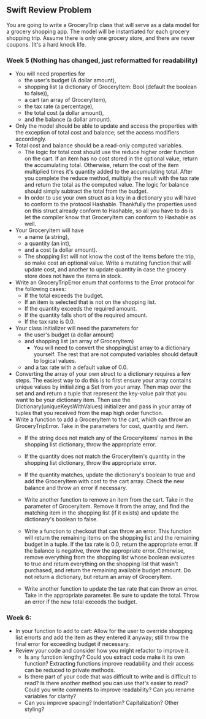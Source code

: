 ## Swift Review Problem
You are going to write a GroceryTrip class that will serve as a data model for a grocery shopping app. The model will be instantiated for each grocery shopping trip. Assume there is only one grocery store, and there are never coupons. (It's a hard knock life. 

### Week 5 (Nothing has changed, just reformatted for readability)
- You will need properties for 
  - the user's budget (A dollar amount), 
  - shopping list (a dictionary of GroceryItem: Bool (default the boolean to false)), 
  - a cart (an array of GroceryItem), 
  - the tax rate (a percentage), 
  - the total cost (a dollar amount), 
  - and the balance (a dollar amount). 
 - Only the model should be able to update and access the properties with the exception of total cost and balance; set the access modifiers accordingly.
- Total cost and balance should be a read-only computed variables. 
  - The logic for total cost should use the reduce higher order function on the cart. If an item has no cost stored in the optional value, return the accumulating total. Otherwise, return the cost of the item multiplied times it's quantity added to the accumulating total. After you complete the reduce method, multiply the result with the tax rate and return the total as the computed value. The logic for balance should simply subtract the total from the budget.
   - In order to use your own struct as a key in a dictionary you will have to conform to the protocol Hashable. Thankfully the properties used on this struct already conform to Hashable, so all you have to do is let the compiler know that GroceryItem can conform to Hashable as well.
- Your GroceryItem will have 
    - a name (a string), 
    - a quantity (an int),
    - and a cost (a dollar amount). 
  - The shopping list will not know the cost of the items before the trip, so make cost an optional value. Write a mutating function that will update cost, and another to update quantity in case the grocery store does not have the items in stock.
- Write an GroceryTripError enum that conforms to the Error protocol for the following cases: 
  - If the total exceeds the budget. 
  - If an item is selected that is not on the shopping list.
  - If the quantity exceeds the required amount. 
  - If the quantity falls short of the required amount. 
  - If the tax rate is 0.0.
- Your class initializer will need the parameters for 
  - the user's budget (a dollar amount) 
  - and shopping list (an array of GroceryItem) 
    - You will need to convert the shoppingList array to a dictionary yourself. The rest that are not computed variables should default to logical values.
  - and a tax rate with a default value of 0.0. 
- Converting the array of your own struct to a dictionary requires a few steps. The easiest way to do this is to first ensure your array contains unique values by initializing a Set from your array. Then map over the set and and return a tuple that represent the key-value pair that you want to be your dictionary item. Then use the Dictionary(uniqueKeysWithValues) initializer and pass in your array of tuples that you received from the map high order function.
- Write a function to add a GroceryItem to the cart, which can throw an GroceryTripError. Take in the parameters for cost, quantity and item.
  - If the string does not match any of the GroceryItems' names in the shopping list dictionary, throw the appropriate error.
  - If the quantity does not match the GroceryItem's quantity in the shopping list dictionary, throw the appropriate error.
  - If the quantity matches, update the dictionary's boolean to true and add the GroceryItem with cost to the cart array. Check the new balance and throw an error if necessary.

  - Write another function to remove an item from the cart. Take in the parameter of GroceryItem. Remove it from the array, and find the matching item in the shopping list (if it exists) and update the dictionary's boolean to false.
  - Write a function to checkout that can throw an error. This function will return the remaining items on the shopping list and the remaining budget in a tuple. If the tax rate is 0.0, return the appropriate error. If the balance is negative, throw the appropriate error. Otherwise, remove everything from the shopping list whose boolean evaluates to true and return everything on the shopping list that wasn't purchased, and return the remaining available budget amount. Do not return a dictionary, but return an array of GroceryItem.
  - Write another function to update the tax rate that can throw an error. Take in the appropriate parameter. Be sure to update the total. Throw an error if the new total exceeds the budget.

### Week 6:
  - In your function to add to cart: Allow for the user to override shopping list errorts and add the item as they entered it anyway; still throw the final error for exceeding budget if necessary.
- Review your code and consider how you might refactor to improve it.
  - Is any function lengthy? Could you extract code make it its own function? Extracting functions improve readability and their access can be reduced to private methods.
  - Is there part of your code that was difficult to write and is difficult to read? Is there another method you can use that's easier to read? Could you write comments to improve readability? Can you rename variables for clarity?
  - Can you improve spacing? Indentation? Capitalization? Other styling?
